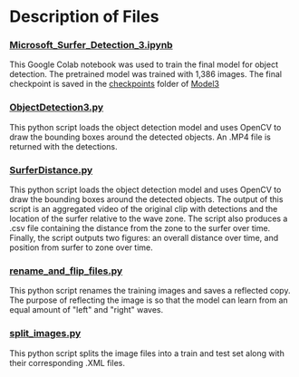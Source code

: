 # Description of Files

### [Microsoft_Surfer_Detection_3.ipynb](https://github.com/knolasco/Microsoft_Object_Detection/blob/main/Microsoft_Surfer_Detection_3.ipynb)
This Google Colab notebook was used to train the final model for object detection. The pretrained model was trained with 1,386 images. The final checkpoint is saved in the [checkpoints](https://github.com/knolasco/Microsoft_Object_Detection/tree/main/Model3/checkpoints) folder of [Model3](https://github.com/knolasco/Microsoft_Object_Detection/tree/main/Model3)

### [ObjectDetection3.py](https://github.com/knolasco/Microsoft_Object_Detection/blob/main/ObjectDetection.py)
This python script loads the object detection model and uses OpenCV to draw the bounding boxes around the detected objects. An .MP4 file is returned with the detections.

### [SurferDistance.py](https://github.com/knolasco/Microsoft_Object_Detection/blob/main/SurferDistance.py)
This python script loads the object detection model and uses OpenCV to draw the bounding boxes around the detected objects. The output of this script is an aggregated video of the original clip with detections and the location of the surfer relative to the wave zone. The script also produces a .csv file containing the distance from the zone to the surfer over time. Finally, the script outputs two figures: an overall distance over time, and position from surfer to zone over time.

### [rename_and_flip_files.py](https://github.com/knolasco/Microsoft_Object_Detection/blob/main/rename_and_flip_files.py)
This python script renames the training images and saves a reflected copy. The purpose of reflecting the image is so that the model can learn from an equal amount of "left" and "right" waves.

### [split_images.py](https://github.com/knolasco/Microsoft_Object_Detection/blob/main/split_images.py)
This python script splits the image files into a train and test set along with their corresponding .XML files.

